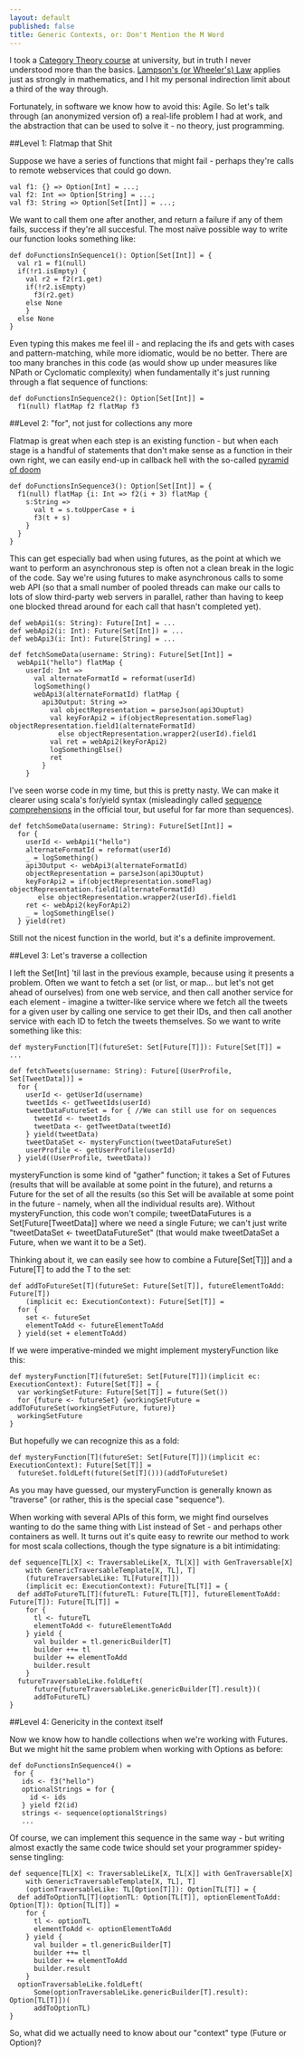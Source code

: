 ```yaml
---
layout: default
published: false
title: Generic Contexts, or: Don't Mention the M Word
---
```


I took a [Category Theory course](http://gopher.srcf.net:70/users/md401/pt3notes/category.pdf) at university, but in truth I never understood more than the basics. [Lampson's (or Wheeler's) Law](http://c2.com/cgi/wiki?ButlerLampson) applies just as strongly in mathematics, and I hit my personal indirection limit about a third of the way through.

Fortunately, in software we know how to avoid this: Agile. So let's talk through (an anonymized version of) a real-life problem I had at work, and the abstraction that can be used to solve it - no theory, just programming.

##Level 1: Flatmap that Shit

Suppose we have a series of functions that might fail - perhaps they're calls to remote webservices that could go down.

    val f1: {} => Option[Int] = ...;
    val f2: Int => Option[String] = ...;
    val f3: String => Option[Set[Int]] = ...;

We want to call them one after another, and return a failure if any of them fails, success if they're all succesful. The most naïve possible way to write our function looks something like:
    
    def doFunctionsInSequence1(): Option[Set[Int]] = {
      val r1 = f1(null)
      if(!r1.isEmpty) {
        val r2 = f2(r1.get)
        if(!r2.isEmpty)
          f3(r2.get)
        else None
        }
      else None
    }
    
Even typing this makes me feel ill - and replacing the ifs and gets with cases and pattern-matching, while more idiomatic, would be no better. There are too many branches in this code (as would show up under measures like NPath or Cyclomatic complexity) when fundamentally it's just running through a flat sequence of functions:

    def doFunctionsInSequence2(): Option[Set[Int]] =
      f1(null) flatMap f2 flatMap f3

##Level 2: "for", not just for collections any more

Flatmap is great when each step is an existing function - but when each stage is a handful of statements that don't make sense as a function in their own right, we can easily end-up in callback hell with the so-called [pyramid of doom](http://raynos.github.com/presentation/shower/controlflow.htm?full#PyramidOfDoom)

    def doFunctionsInSequence3(): Option[Set[Int]] = {
      f1(null) flatMap {i: Int => f2(i + 3) flatMap {
        s:String => 
          val t = s.toUpperCase + i
          f3(t + s)
        }
      }
    }

This can get especially bad when using futures, as the point at which we want to perform an asynchronous step is often not a clean break in the logic of the code. Say we're using futures to make asynchronous calls to some web API (so that a small number of pooled threads can make our calls to lots of slow third-party web servers in parallel, rather than having to keep one blocked thread around for each call that hasn't completed yet).

    def webApi1(s: String): Future[Int] = ...
    def webApi2(i: Int): Future(Set[Int]) = ...
    def webApi3(i: Int): Future[String] = ...
    
    def fetchSomeData(username: String): Future[Set[Int]] =
      webApi1("hello") flatMap {
        userId: Int =>
          val alternateFormatId = reformat(userId)
          logSomething()
          webApi3(alternateFormatId) flatMap {
            api3Output: String =>
              val objectRepresentation = parseJson(api3Ouptut)
              val keyForApi2 = if(objectRepresentation.someFlag) objectRepresentation.field1(alternateFormatId)
                else objectRepresentation.wrapper2(userId).field1
              val ret = webApi2(keyForApi2)
              logSomethingElse()
              ret
            }
        }

I've seen worse code in my time, but this is pretty nasty. We can make it clearer using scala's for/yield syntax (misleadingly called [sequence comprehensions](http://www.scala-lang.org/node/111) in the official tour, but useful for far more than sequences).

    def fetchSomeData(username: String): Future[Set[Int]] =
      for {
        userId <- webApi1("hello")
        alternateFormatId = reformat(userId)
        _ = logSomething()
        api3Output <- webApi3(alternateFormatId)
        objectRepresentation = parseJson(api3Ouptut)
        keyForApi2 = if(objectRepresentation.someFlag) objectRepresentation.field1(alternateFormatId)
           else objectRepresentation.wrapper2(userId).field1
        ret <- webApi2(keyForApi2)
        _ = logSomethingElse()
      } yield(ret)

Still not the nicest function in the world, but it's a definite improvement.

##Level 3: Let's traverse a collection

I left the Set\[Int\] 'til last in the previous example, because using it presents a problem. Often we want to fetch a set (or list, or map... but let's not get ahead of ourselves) from one web service, and then call another service for each element - imagine a twitter-like service where we fetch all the tweets for a given user by calling one service to get their IDs, and then call another service with each ID to fetch the tweets themselves. So we want to write something like this:

    def mysteryFunction[T](futureSet: Set[Future[T]]): Future[Set[T]] = ...
    
    def fetchTweets(username: String): Future[(UserProfile, Set[TweetData])] =
      for {
        userId <- getUserId(username)
        tweetIds <- getTweetIds(userId)
        tweetDataFutureSet = for { //We can still use for on sequences
          tweetId <- tweetIds
          tweetData <- getTweetData(tweetId)
        } yield(tweetData)
        tweetDataSet <- mysteryFunction(tweetDataFutureSet)
        userProfile <- getUserProfile(userId)
      } yield((UserProfile, tweetData))
      
mysteryFunction is some kind of "gather" function; it takes a Set of Futures (results that will be available at some point in the future), and returns a Future for the set of all the results (so this Set will be available at some point in the future - namely, when all the individual results are). Without mysteryFunction, this code won't compile; tweetDataFutures is a Set\[Future\[TweetData\]\] where we need a single Future; we can't just write "tweetDataSet <- tweetDataFutureSet" (that would make tweetDataSet a Future, when we want it to be a Set).

Thinking about it, we can easily see how to combine a Future\[Set\[T]]\] and a Future\[T\] to add the T to the set:

    def addToFutureSet[T](futureSet: Future[Set[T]], futureElementToAdd: Future[T])
        (implicit ec: ExecutionContext): Future[Set[T]] =
      for {
        set <- futureSet
        elementToAdd <- futureElementToAdd
      } yield(set + elementToAdd)

If we were imperative-minded we might implement mysteryFunction like this:

    def mysteryFunction[T](futureSet: Set[Future[T]])(implicit ec: ExecutionContext): Future[Set[T]] = {
      var workingSetFuture: Future[Set[T]] = future(Set())
      for {future <- futureSet} {workingSetFuture = addToFutureSet(workingSetFuture, future)}
      workingSetFuture
    }

But hopefully we can recognize this as a fold:

    def mysteryFunction[T](futureSet: Set[Future[T]])(implicit ec: ExecutionContext): Future[Set[T]] =
      futureSet.foldLeft(future(Set[T]()))(addToFutureSet)

As you may have guessed, our mysteryFunction is generally known as "traverse" (or rather, this is the special case "sequence").

When working with several APIs of this form, we might find ourselves wanting to do the same thing with List instead of Set - and perhaps other containers as well. It turns out it's quite easy to rewrite our method to work for most scala collections, though the type signature is a bit intimidating:

    def sequence[TL[X] <: TraversableLike[X, TL[X]] with GenTraversable[X]
        with GenericTraversableTemplate[X, TL], T]
        (futureTraversableLike: TL[Future[T]])
        (implicit ec: ExecutionContext): Future[TL[T]] = {
      def addToFutureTL[T](futureTL: Future[TL[T]], futureElementToAdd: Future[T]): Future[TL[T]] =
        for {
          tl <- futureTL
          elementToAdd <- futureElementToAdd
        } yield {
          val builder = tl.genericBuilder[T]
          builder ++= tl
          builder += elementToAdd
          builder.result
        }
      futureTraversableLike.foldLeft(
          future{futureTraversableLike.genericBuilder[T].result})(
          addToFutureTL)
    }

##Level 4: Genericity in the context itself

Now we know how to handle collections when we're working with Futures. But we might hit the same problem when working with Options as before:

    def doFunctionsInSequence4() =
     for {
       ids <- f3("hello")
       optionalStrings = for {
         id <- ids
       } yield f2(id)
       strings <- sequence(optionalStrings)
       ...

Of course, we can implement this sequence in the same way - but writing almost exactly the same code twice should set your programmer spidey-sense tingling:

    def sequence[TL[X] <: TraversableLike[X, TL[X]] with GenTraversable[X]
        with GenericTraversableTemplate[X, TL], T]
        (optionTraversableLike: TL[Option[T]]): Option[TL[T]] = {
      def addToOptionTL[T](optionTL: Option[TL[T]], optionElementToAdd: Option[T]): Option[TL[T]] =
        for {
          tl <- optionTL
          elementToAdd <- optionElementToAdd
        } yield {
          val builder = tl.genericBuilder[T]
          builder ++= tl
          builder += elementToAdd
          builder.result
        }
      optionTraversableLike.foldLeft(
          Some(optionTraversableLike.genericBuilder[T].result): Option[TL[T]])(
          addToOptionTL)
    }

So, what did we actually need to know about our "context" type (Future or Option)?